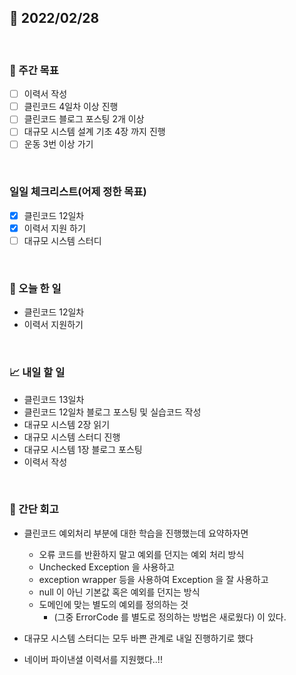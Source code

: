 ## 📅 2022/02/28

<br/>

### 🏹 주간 목표

- [ ] 이력서 작성
- [ ] 클린코드 4일차 이상 진행
- [ ] 클린코드 블로그 포스팅 2개 이상
- [ ] 대규모 시스템 설계 기초 4장 까지 진행
- [ ] 운동 3번 이상 가기

<br/>

### 일일 체크리스트(어제 정한 목표)

- [x] 클린코드 12일차
- [x] 이력서 지원 하기
- [ ] 대규모 시스템 스터디

<br/>

### 💯 오늘 한 일

- 클린코드 12일차
- 이력서 지원하기

<br/>

### 📈 내일 할 일

- 클린코드 13일차
- 클린코드 12일차 블로그 포스팅 및 실습코드 작성
- 대규모 시스템 2장 읽기
- 대규모 시스템 스터디 진행
- 대규모 시스템 1장 블로그 포스팅
- 이력서 작성


<br/>

### 🧐 간단 회고

- 클린코드 예외처리 부분에 대한 학습을 진행했는데 요약하자면
    - 오류 코드를 반환하지 말고 예외를 던지는 예외 처리 방식
    - Unchecked Exception 을 사용하고
    - exception wrapper 등을 사용하여 Exception 을 잘 사용하고
    - null 이 아닌 기본값 혹은 예외를 던지는 방식
    - 도메인에 맞는 별도의 예외를 정의하는 것
        - (그중 ErrorCode 를 별도로 정의하는 방법은 새로웠다)
    이 있다.
          

- 대규모 시스템 스터디는 모두 바쁜 관계로 내일 진행하기로 했다


- 네이버 파이낸셜 이력서를 지원했다..!!
